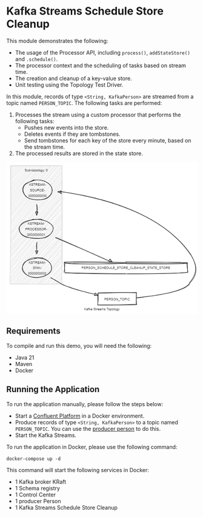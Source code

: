 # Kafka Streams Schedule Store Cleanup

This module demonstrates the following:

- The usage of the Processor API, including `process()`, `addStateStore()` and `.schedule()`.
- The processor context and the scheduling of tasks based on stream time.
- The creation and cleanup of a key-value store.
- Unit testing using the Topology Test Driver.

In this module, records of type `<String, KafkaPerson>` are streamed from a topic named `PERSON_TOPIC`.
The following tasks are performed:

1. Processes the stream using a custom processor that performs the following tasks:
    - Pushes new events into the store.
    - Deletes events if they are tombstones.
    - Send tombstones for each key of the store every minute, based on the stream time.
2. The processed results are stored in the state store.

![topology.png](topology.png)

## Requirements

To compile and run this demo, you will need the following:

- Java 21
- Maven
- Docker

## Running the Application

To run the application manually, please follow the steps below:

- Start a [Confluent Platform](https://docs.confluent.io/platform/current/quickstart/ce-docker-quickstart.html#step-1-download-and-start-cp) in a Docker environment.
- Produce records of type `<String, KafkaPerson>` to a topic named `PERSON_TOPIC`. You can use the [producer person](../specific-producers/kafka-streams-producer-person) to do this.
- Start the Kafka Streams.

To run the application in Docker, please use the following command:

```console
docker-compose up -d
```

This command will start the following services in Docker:

- 1 Kafka broker KRaft
- 1 Schema registry
- 1 Control Center
- 1 producer Person
- 1 Kafka Streams Schedule Store Cleanup

